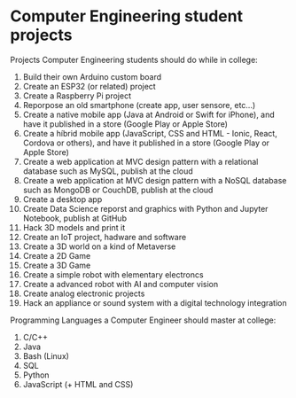 # Computer Engineering student projects

Projects Computer Engineering students should do while in college:

1. Build their own Arduino custom board
2. Create an ESP32 (or related) project
3. Create a Raspberry Pi project
4. Reporpose an old smartphone (create app, user sensore, etc...)
5. Create a native mobile app (Java at Android or Swift for iPhone), and have it published in a store (Google Play or Apple Store)
6. Create a híbrid mobile app (JavaScript, CSS and HTML - Ionic, React, Cordova or others), and have it published in a store (Google Play or Apple Store)
7. Create a web application at MVC design pattern with a relational database such as MySQL, publish at the cloud
8. Create a web application at MVC design pattern with a NoSQL database such as MongoDB or CouchDB, publish at the cloud
9. Create a desktop app
10. Create Data Science reporst and graphics with Python and Jupyter Notebook, publish at GitHub
11. Hack 3D models and print it
12. Create an IoT project, hadware and software
13. Create a 3D world on a kind of Metaverse
14. Create a 2D Game
15. Create a 3D Game
16. Create a simple robot with elementary electroncs
17. Create a advanced robot with AI and computer vision
18. Create analog electronic projects
19. Hack an appliance or sound system with a digital technology integration

Programming Languages a Computer Engineer should master at college:

1. C/C++
2. Java
3. Bash (Linux)
4. SQL
5. Python
6. JavaScript (+ HTML and CSS)

